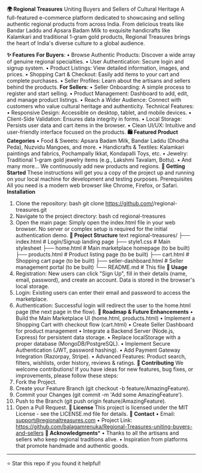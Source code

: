 
****🌍 Regional Treasures****
Uniting Buyers and Sellers of Cultural Heritage
A full-featured e-commerce platform dedicated to showcasing and selling authentic regional products from across India. From delicious treats like Bandar Laddu and Apsara Badam Milk to exquisite handicrafts like Kalamkari and traditional 1-gram gold products, Regional Treasures brings the heart of India's diverse culture to a global audience.
 
  

****✨ Features****
****For Buyers****:
•	Browse Authentic Products: Discover a wide array of genuine regional specialties.
•	User Authentication: Secure login and signup system.
•	Product Listings: View detailed information, images, and prices.
•	Shopping Cart & Checkout: Easily add items to your cart and complete purchases.
•	Seller Profiles: Learn about the artisans and sellers behind the products.
****For Sellers****:
•	Seller Onboarding: A simple process to register and start selling.
•	Product Management: Dashboard to add, edit, and manage product listings.
•	Reach a Wider Audience: Connect with customers who value cultural heritage and authenticity.
Technical Features:
•	Responsive Design: Accessible on desktop, tablet, and mobile devices.
•	Client-Side Validation: Ensures data integrity in forms.
•	Local Storage: Persists user data and cart items in the browser.
•	Clean UI/UX: Intuitive and user-friendly interface focused on the products.
****🛍️ Featured Product Categories****
•	Food & Sweets: Apsara Badam Milk, Bandar Laddu (Dhodha Peda), Nuzvidu Mangoes, and more.
•	Handicrafts & Textiles: Kalamkari paintings and fabrics, Pochampally Ikkat, Kondapalli Toys, etc.
•	Jewelry: Traditional 1-gram gold jewelry items (e.g., Lakshmi Tavalam, Bottu).
•	And many more... We continuously add new products and regions.
****🚀 Getting Started****
These instructions will get you a copy of the project up and running on your local machine for development and testing purposes.
Prerequisites
All you need is a modern web browser like Chrome, Firefox, or Safari.
****Installation****
1.	Clone the repository:
bash
git clone https://github.com/<your-username>/regional-treasures.git
2.	Navigate to the project directory:
bash
cd regional-treasures
3.	Open the main page:
Simply open the index.html file in your web browser.
No server or complex setup is required for the initial authentication demo.
****📁 Project Structure****
text
regional-treasures/
├── index.html          # Login/Signup landing page
├── style1.css          # Main stylesheet
├── home.html           # Main marketplace homepage (to be built)
├── products.html       # Product listing page (to be built)
├── cart.html           # Shopping cart page (to be built)
├── seller-dashboard.html # Seller management portal (to be built)
└── README.md           # This file
****🧪 Usage****
1.	Registration: New users can click "Sign Up", fill in their details (name, email, password), and create an account. Data is stored in the browser's local storage.
2.	Login: Existing users can enter their email and password to access the marketplace.
3.	Authentication: Successful login will redirect the user to the home.html page (the next page in the flow).
****🔮 Roadmap & Future Enhancements****
•	Build the Main Marketplace UI (home.html, products.html)
•	Implement a Shopping Cart with checkout flow (cart.html)
•	Create Seller Dashboard for product management
•	Integrate a Backend Server (Node.js, Express) for persistent data storage.
•	Replace localStorage with a proper database (MongoDB/PostgreSQL).
•	Implement Secure Authentication (JWT, password hashing).
•	Add Payment Gateway Integration (Razorpay, Stripe).
•	Advanced Features: Product search, filters, wishlists, order history, reviews & ratings.
****🤝 Contributing****
We welcome contributions! If you have ideas for new features, bug fixes, or improvements, please follow these steps:
1.	Fork the Project.
2.	Create your Feature Branch (git checkout -b feature/AmazingFeature).
3.	Commit your Changes (git commit -m 'Add some AmazingFeature').
4.	Push to the Branch (git push origin feature/AmazingFeature).
5.	Open a Pull Request.
****📄 License****
This project is licensed under the MIT License - see the LICENSE.md file for details.
****📧 Contact****
•	Email: support@regionaltreasures.com
•	Project Link: https://github.com/balagamrenuka/Regional-Treasures-uniting-buyers-and-sellers
****🙏 Acknowledgments*****
•	Thanks to all the artisans and sellers who keep regional traditions alive.
•	Inspiration from platforms that promote handmade and authentic goods.
________________________________________
⭐ Star this repo if you found it helpful!

